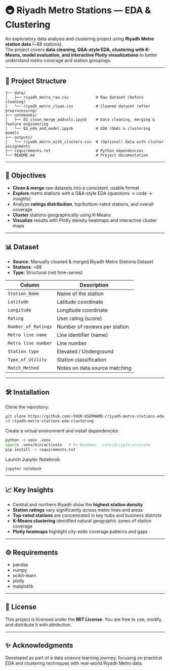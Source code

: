 # 🚇 Riyadh Metro Stations — EDA & Clustering

An exploratory data analysis and clustering project using **Riyadh Metro station data** (~88 stations).  
The project covers **data cleaning, Q&A-style EDA, clustering with K-Means, model evaluation, and interactive Plotly visualizations** to better understand metro coverage and station groupings.

---

## 📁 Project Structure

```text
├── data/
│   ├── riyadh_metro_raw.csv            # Raw dataset (before cleaning)
│   └── riyadh_metro_clean.csv          # Cleaned dataset (after preprocessing)
├── notebooks/
│   ├── 01_clean_merge_addcols.ipynb    # Data cleaning, merging & feature engineering
│   └── 02_eda_and_model.ipynb          # EDA (Q&A) & clustering models
├── outputs/
│   └── riyadh_metro_with_clusters.csv  # (Optional) Data with cluster assignments
├── requirements.txt                    # Python dependencies
└── README.md                           # Project documentation
```

---

## 🎯 Objectives

- **Clean & merge** raw datasets into a consistent, usable format
- **Explore** metro stations with a Q&A-style EDA (questions → code → insights)
- Analyze **ratings distribution**, top/bottom-rated stations, and overall coverage
- **Cluster** stations geographically using K-Means
- **Visualize** results with Plotly density heatmaps and interactive cluster maps

---

## 📊 Dataset

- **Source**: Manually cleaned & merged Riyadh Metro Stations Dataset
- **Stations**: ~88
- **Type**: Structural (not time-series)

| Column              | Description                            |
| ------------------- | -------------------------------------- |
| `Station_Name`      | Name of the station                    |
| `Latitude`          | Latitude coordinate                    |
| `Longitude`         | Longitude coordinate                   |
| `Rating`            | User rating (score)                    |
| `Number_of_Ratings` | Number of reviews per station          |
| `Metro line name`   | Line identifier (name)                 |
| `Metro line number` | Line number                            |
| `Station type`      | Elevated / Underground                 |
| `Type_of_Utility`   | Station classification                 |
| `Match_Method`      | Notes on data source matching          |

---

## 🛠️ Installation

Clone the repository:
```sh
git clone https://github.com/<YOUR-USERNAME>/riyadh-metro-stations-eda-clustering.git
cd riyadh-metro-stations-eda-clustering
```

Create a virtual environment and install dependencies:
```sh
python -m venv .venv
source .venv/bin/activate   # On Windows: .venv\Scripts\activate
pip install -r requirements.txt
```

Launch Jupyter Notebook:
```sh
jupyter notebook
```

---

## 📈 Key Insights

- Central and northern Riyadh show the **highest station density**
- **Station ratings** vary significantly across metro lines and areas
- **Top-rated stations** are concentrated in key hubs and business districts
- **K-Means clustering** identified natural geographic zones of station coverage
- **Plotly heatmaps** highlight city-wide coverage patterns and gaps

---

## ⚙️ Requirements

- pandas  
- numpy  
- scikit-learn  
- plotly  
- matplotlib  

---

## 📄 License

This project is licensed under the **MIT License**. You are free to use, modify, and distribute it with attribution.

---

## ✨ Acknowledgments

Developed as part of a data science learning journey, focusing on practical EDA and clustering techniques with real-world Riyadh Metro data.
